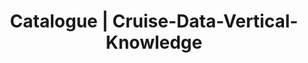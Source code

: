 ---
layout: dataset
title: Catalogue | Cruise-Data-Vertical-Knowledge
data:
  topics:
    - travel
    - b2c
    - timeline
  challenges: []
  resources:
    - type: data
  references: []
  id: Cruise-Data-Vertical-Knowledge
  sharing: alliance
  tags: 'Cruise, cruise.com, travel, Vertical-Knowledge'
  licence: VK (Open Source)
  createdAt: '2020-01-01'
  updatedAt: '2020-07-16'
  update_frequency: monthly
  title: Cruise Data - Vertical Knowledge
  url: Available upon request.
  author: Vertical Knowledge
  author_email: customer-support@vk.ai
  maintainer: Vertical Knowledge
  maintainer_email: customer-support@vk.ai
  description: "Since early 2020, Vertical Knowledge has tracked key metrics on a monthly basis from the largest aggregator of cruises in the world. This cruise pricing data spans across most of the largest global cruise providers.\r\n\r\nBy understanding the supply and demand of cruise providers, analyst can better understand the performance, health, and trends of the cruise and travel industries. Insights into economic drivers as well as energy consumption can also be derived from this data set.\r\n\r\nSample includes the following fields:\r\n\r\nCollection Date\r\nVendor Name\r\nDestination\r\nTrip Name\r\nExternal ID\r\nShip Rating (if available)\r\nAccommodation (if available)\r\nDeparture Date\r\nDuration\r\nPackage Name\r\nRate (Price)\r\nBonus Offers\r\nURL\r\nCall For Price? (Binary)"
  json: 'Available upon request. '

---
